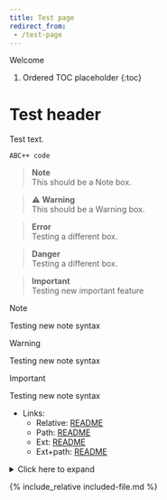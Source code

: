 ```yaml
---
title: Test page
redirect_from:
 - /test-page
---
```


Welcome

1. Ordered TOC placeholder
{:toc}

# Test header

Test text.

    ABC++ code

> **Note**  
This should be a Note box.

> :warning: **Warning**  
This should be a Warning box.

> **Error**  
Testing a different box.

> **Danger**  
Testing a different box.

> **Important**  
> Testing new important feature

> [!NOTE]
> Testing new note syntax

> [!WARNING]
> Testing new note syntax

> [!IMPORTANT]
> Testing new note syntax

* Links:
  * Relative: [README](README)
  * Path: [README](/README)
  * Ext: [README](README.md)
  * Ext+path: [README](/README.md)

<details markdown="1">
<summary>Click here to expand</summary>

# Details

* This is full of details.
* Lots of them

```
And some code
```

</details>

{% include_relative included-file.md %}
